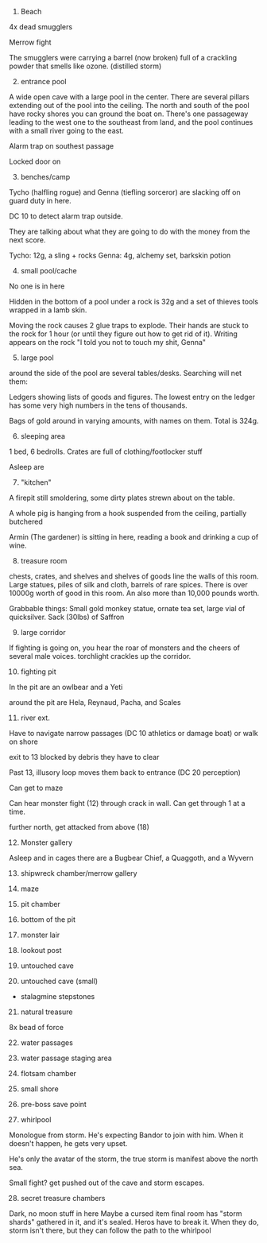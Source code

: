 

1. Beach

4x dead smugglers

Merrow fight

The smugglers were carrying a barrel (now broken) full of a crackling powder that smells like ozone. (distilled storm)

2. entrance pool

A wide open cave with a large pool in the center. There are several pillars extending out of the pool into the ceiling. The north and south of the pool have rocky shores you can ground the boat on. There's one passageway leading to the west one to the southeast from land, and the pool continues with a small river going to the east.

Alarm trap on southest passage

Locked door on

3. benches/camp

Tycho (halfling rogue) and Genna (tiefling sorceror) are slacking off on guard duty in here.

DC 10 to detect alarm trap outside.

They are talking about what they are going to do with the money from the next score.

Tycho: 12g, a sling + rocks
Genna: 4g, alchemy set, barkskin potion

4. small pool/cache

No one is in here

Hidden in the bottom of a pool under a rock is 32g and a set of thieves tools wrapped in a lamb skin.

Moving the rock causes 2 glue traps to explode. Their hands are stuck to the rock for 1 hour (or until they figure out how to get rid of it). Writing appears on the rock "I told you not to touch my shit, Genna"

5. large pool

around the side of the pool are several tables/desks. Searching will net them:

Ledgers showing lists of goods and figures. The lowest entry on the ledger has some very high numbers in the tens of thousands.

Bags of gold around in varying amounts, with names on them. Total is 324g.


6. sleeping area

1 bed, 6 bedrolls. Crates are full of clothing/footlocker stuff

Asleep are

7. "kitchen"

A firepit still smoldering, some dirty plates strewn about on the table.

A whole pig is hanging from a hook suspended from the ceiling, partially butchered

Armin (The gardener) is sitting in here, reading a book and drinking a cup of wine.

8. treasure room

chests, crates, and shelves and shelves of goods line the walls of this room. Large statues, piles of silk and cloth, barrels of rare spices. There is over 10000g worth of good in this room. An also more than 10,000 pounds worth.

Grabbable things: Small gold monkey statue, ornate tea set, large vial of quicksilver. Sack (30lbs) of Saffron

9. large corridor

If fighting is going on, you hear the roar of monsters and the cheers of several male voices. torchlight crackles up the corridor.

10. fighting pit

In the pit are an owlbear and a Yeti

around the pit are Hela, Reynaud, Pacha, and Scales

11. river ext.

Have to navigate narrow passages (DC 10 athletics or damage boat) or walk on shore

exit to 13 blocked by debris they have to clear

Past 13, illusory loop moves them back to entrance (DC 20 perception)

Can get to maze

Can hear monster fight (12) through crack in wall. Can get through 1 at a time.

further north, get attacked from above (18)

12. Monster gallery

Asleep and in cages there are a Bugbear Chief, a Quaggoth, and a Wyvern

13. shipwreck chamber/merrow gallery

14. maze

15. pit chamber

16. bottom of the pit

17. monster lair

18. lookout post

19. untouched cave

20. untouched cave (small)
* stalagmine stepstones

21. natural treasure

8x bead of force

22. water passages

23. water passage staging area

24. flotsam chamber

25. small shore

26. pre-boss save point

27. whirlpool

Monologue from storm. He's expecting Bandor to join with him. When it doesn't happen, he gets very upset.

He's only the avatar of the storm, the true storm is manifest above the north sea.

Small fight? get pushed out of the cave and storm escapes.

28. secret treasure chambers

Dark, no moon stuff in here
Maybe a cursed item
final room has "storm shards" gathered in it, and it's sealed. Heros have to break it. When they do, storm isn't there, but they can follow the path to the whirlpool